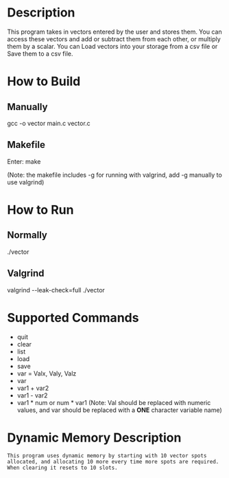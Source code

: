 # Description
This program takes in vectors entered by the user and stores them. You can access these vectors and add or subtract them from each other, or multiply them by a scalar.
You can Load vectors into your storage from a csv file or Save them to a csv file.

# How to Build
## Manually
gcc -o vector main.c vector.c

## Makefile
Enter: make

(Note: the makefile includes -g for running with valgrind, add -g manually to use valgrind)

# How to Run
## Normally
./vector

## Valgrind
valgrind --leak-check=full ./vector

# Supported Commands
- quit
- clear
- list
- load <filename or path>
- save <filename or path>
- var = Valx, Valy, Valz
- var
- var1 + var2
- var1 - var2
- var1 * num or num * var1
(Note: Val should be replaced with numeric values, and var should be replaced with a **ONE** character variable name)

# Dynamic Memory Description
```
This program uses dynamic memory by starting with 10 vector spots allocated, and allocating 10 more every time more spots are required.
When clearing it resets to 10 slots.
```
